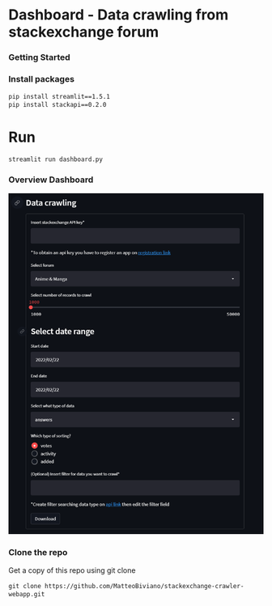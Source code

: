 # Dashboard - Data crawling from stackexchange forum
### Getting Started

### Install packages
```
pip install streamlit==1.5.1
pip install stackapi==0.2.0
```
# Run
```
streamlit run dashboard.py
```

### Overview Dashboard
<p align=center>
    <img src="form_app.png">
</p>


### Clone the repo
Get a copy of this repo using git clone
```
git clone https://github.com/MatteoBiviano/stackexchange-crawler-webapp.git
```


